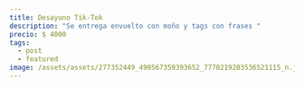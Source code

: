 ```yaml
---
title: Desayuno Tik-Tok
description: "Se entrega envuelto con moño y tags con frases "
precio: $ 4000
tags:
  - post
  - featured
image: /assets/assets/277352449_490567359393652_7770219203536521115_n.jpg
---
```

